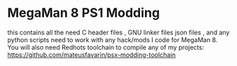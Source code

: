 # MegaMan 8 PS1 Modding
this contains all the need C header files , GNU linker files json files , and any python scripts need to work with any hack/mods I code for MegaMan 8. You will also need Redhots toolchain to compile any of my projects: https://github.com/mateusfavarin/psx-modding-toolchain